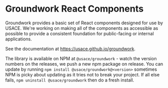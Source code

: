 # Groundwork React Components

Groundwork provides a basic set of React components designed for use by USACE. We're working on making all of the components as accessible as possible to provide a consistent foundation for public-facing or internal applications.

See the documentation at https://usace.github.io/groundwork.

The library is available on NPM at `@usace/groundwork` - watch the version numbers on the releases, we push a new npm package on release.  You can update by running `npm install @usace/groundwork@<version>`  sometimes NPM is picky about updating as it tries not to break your project.  If all else fails, `npm uninstall @usace/groundwork` then do a fresh install.
